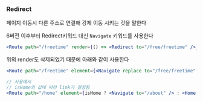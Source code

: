 ### Redirect

페이지 이동시 다른 주소로 연결해 강제 이동 시키는 것을 말한다

6버전 이후부터 Redirect키워드 대신 `Navigate` 키워드를 사용한다

```jsx
<Route path="/freetime" render={() => <Redirect to="/free/freetime" />} />
```

위의 render도 삭제되었기 때문에 아래와 같이 사용한다

```jsx
<Route path="/freetime" element={<Navigate replace to="/free/freetime" />} />
```

```jsx
// 사용예시
// isHome의 값에 따라 link가 결정됨
<Route path="/home" element={isHome ? <Navigate to="/about" /> : <Home />} />
```
